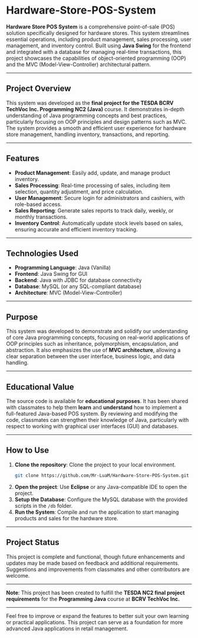 
# Hardware-Store-POS-System

**Hardware Store POS System** is a comprehensive point-of-sale (POS) solution specifically designed for hardware stores. This system streamlines essential operations, including product management, sales processing, user management, and inventory control. Built using **Java Swing** for the frontend and integrated with a database for managing real-time transactions, this project showcases the capabilities of object-oriented programming (OOP) and the MVC (Model-View-Controller) architectural pattern.

---

## Project Overview

This system was developed as the **final project for the TESDA BCRV TechVoc Inc. Programming NC2 (Java)** course. It demonstrates in-depth understanding of Java programming concepts and best practices, particularly focusing on OOP principles and design patterns such as MVC. The system provides a smooth and efficient user experience for hardware store management, handling inventory, transactions, and reporting.

---

## Features

- **Product Management**: Easily add, update, and manage product inventory.
- **Sales Processing**: Real-time processing of sales, including item selection, quantity adjustment, and price calculation.
- **User Management**: Secure login for administrators and cashiers, with role-based access.
- **Sales Reporting**: Generate sales reports to track daily, weekly, or monthly transactions.
- **Inventory Control**: Automatically update stock levels based on sales, ensuring accurate and efficient inventory tracking.

---

## Technologies Used

- **Programming Language**: Java (Vanilla)
- **Frontend**: Java Swing for GUI
- **Backend**: Java with JDBC for database connectivity
- **Database**: MySQL (or any SQL-compliant database)
- **Architecture**: MVC (Model-View-Controller)

---

## Purpose

This system was developed to demonstrate and solidify our understanding of core Java programming concepts, focusing on real-world applications of OOP principles such as inheritance, polymorphism, encapsulation, and abstraction. It also emphasizes the use of **MVC architecture**, allowing a clear separation between the user interface, business logic, and data handling.

---

## Educational Value

The source code is available for **educational purposes**. It has been shared with classmates to help them **learn** and **understand** how to implement a full-featured Java-based POS system. By reviewing and modifying the code, classmates can strengthen their knowledge of Java, particularly with respect to working with graphical user interfaces (GUI) and databases.

---

## How to Use

1. **Clone the repository**: Clone the project to your local environment.
    ```bash
    git clone https://github.com/Mr-LuaM/Hardware-Store-POS-System.git
    ```
2. **Open the project**: Use **Eclipse** or any Java-compatible IDE to open the project.
3. **Setup the Database**: Configure the MySQL database with the provided scripts in the `/db` folder.
4. **Run the System**: Compile and run the application to start managing products and sales for the hardware store.

---

## Project Status

This project is complete and functional, though future enhancements and updates may be made based on feedback and additional requirements. Suggestions and improvements from classmates and other contributors are welcome.

---

**Note**: This project has been created to fulfill the **TESDA NC2 final project requirements** for the **Programming Java** course at **BCRV TechVoc Inc.**

---

Feel free to improve or expand the features to better suit your own learning or practical applications. This project can serve as a foundation for more advanced Java applications in retail management.

